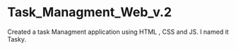 # Task_Managment_Web_v.2
Created a task Managment application using HTML , CSS and JS. I named it Tasky.
